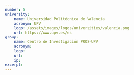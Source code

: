 ```yaml
---
number: 5
university:
    name: Universidad Politécnica de Valencia
    acronym: UPV
    logo: /assets/images/logos/universities/valencia.png
    url: https://www.upv.es/es
group: 
    name: Centro de Investigación PROS-UPV
    acronym:
    logo:
    url: 
    ip: 
excerpt: 
---
```

